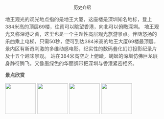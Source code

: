  <center><font color="#1e1e19"><font face="阿里汉仪智能黑体">历史介绍</font></center><br>
 <font color="#565654" size="3">
 地王观光的观光地点指的是地王大厦，这座楼是深圳知名地标，登上384米高的顶层69楼，往南可以眺望香港，向北可以俯瞰深圳。
 地王观光又称深港之窗，这里也是一个主题性高层观光旅游景点。伴随悠扬的乐曲乘上电梯，只需50秒，便可到达384米高的地王大厦69楼最顶层，景内区有新奇刺激的多维动感电影，纪实性的数码叠化幻灯投影纪录片及十五个趣味景观。
 站在384米高空之上俯瞰，蜿蜒的深圳仿佛巨龙展身静待腾飞，又像墨绿色的华丽绸带把深圳与香港紧密相系。</font>



<font color="#565654" size="3">**景点欣赏**<br>

<img src="/assets/1_rrdqpsbxu.jpg" width=100px height=100px> <img src="/assets/2.jpg" width=100px height=100px>  <img src="/assets/3.jpg" width=100px height=100px> <img src="/assets/4.jpg" width=100px height=100px>
